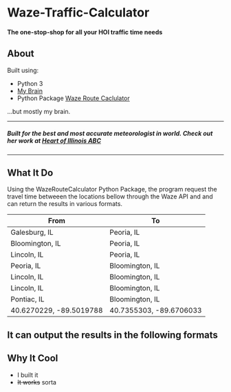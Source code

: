 # Waze-Traffic-Calculator
#### The one-stop-shop for all your HOI traffic time needs

## About

Built using:
- Python 3
- [My Brain](https://github.com/jd2012)
- Python Package [Waze Route Caclulator](https://github.com/kovacsbalu/WazeRouteCalculator)

...but mostly my brain.

---

##### Built for the best and most accurate meteorologist in world. Check out her work at [Heart of Illinois ABC](https://www.hoiabc.com/weather)

---

## What It Do

Using the WazeRouteCalculator Python Package, the program request the travel time betweeen the locations bellow through the Waze API and and can return the results in various formats.  

| From                                           | To                                             |
| ---------------------------------------------- | ---------------------------------------------- |
| Galesburg, IL                                  | Peoria, IL                                     |
| Bloomington, IL                                | Peoria, IL                                     |
| Lincoln, IL                                    | Peoria, IL                                     |
| Peoria, IL                                     | Bloomington, IL                                |
| Lincoln, IL                                    | Bloomington, IL                                |
| Lincoln, IL                                    | Bloomington, IL                                |
| Pontiac, IL                                    | Bloomington, IL                                |
| 40.6270229, -89.5019788                        | 40.7355303, -89.6706033                        |

It can output the results in the following formats
- 
## Why It Cool

- I built it
- ~~It works~~ sorta

